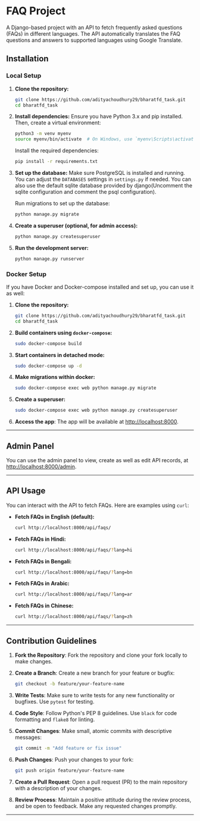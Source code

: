 # FAQ Project

A Django-based project with an API to fetch frequently asked questions (FAQs) in different languages. The API automatically translates the FAQ questions and answers to supported languages using Google Translate.

## Installation

### Local Setup

1. **Clone the repository:**
   ```bash
   git clone https://github.com/adityachoudhury29/bharatfd_task.git
   cd bharatfd_task
   ```

2. **Install dependencies:**
   Ensure you have Python 3.x and pip installed. Then, create a virtual environment:
   ```bash
   python3 -m venv myenv
   source myenv/bin/activate  # On Windows, use `myenv\Scripts\activate`
   ```

   Install the required dependencies:
   ```bash
   pip install -r requirements.txt
   ```

3. **Set up the database:**
   Make sure PostgreSQL is installed and running. You can adjust the `DATABASES` settings in `settings.py` if needed. You can also use the default sqlite database provided by django(Uncomment the sqlite configuration and comment the psql configuration).

   Run migrations to set up the database:
   ```bash
   python manage.py migrate
   ```

4. **Create a superuser (optional, for admin access):**
   ```bash
   python manage.py createsuperuser
   ```

5. **Run the development server:**
   ```bash
   python manage.py runserver
   ```

### Docker Setup

If you have Docker and Docker-compose installed and set up, you can use it as well:

1. **Clone the repository:**
   ```bash
   git clone https://github.com/adityachoudhury29/bharatfd_task.git
   cd bharatfd_task
   ```
2. **Build containers using `docker-compose`:**
   ```bash
   sudo docker-compose build
   ```
3. **Start containers in detached mode:**
   ```bash
   sudo docker-compose up -d
   ```
4. **Make migrations within docker:**
   ```bash
   sudo docker-compose exec web python manage.py migrate
   ```
5. **Create a superuser:**
   ```bash
   sudo docker-compose exec web python manage.py createsuperuser
   ```
6. **Access the app**:
   The app will be available at [http://localhost:8000](http://localhost:8000).

---

## Admin Panel
You can use the admin panel to view, create as well as edit API records, at [http://localhost:8000/admin](http://localhost:8000/admin).

---

## API Usage

You can interact with the API to fetch FAQs. Here are examples using `curl`:

- **Fetch FAQs in English (default):**
  ```bash
  curl http://localhost:8000/api/faqs/
  ```

- **Fetch FAQs in Hindi:**
  ```bash
  curl http://localhost:8000/api/faqs/?lang=hi
  ```

- **Fetch FAQs in Bengali:**
  ```bash
  curl http://localhost:8000/api/faqs/?lang=bn
  ```

- **Fetch FAQs in Arabic:**
  ```bash
  curl http://localhost:8000/api/faqs/?lang=ar
  ```

- **Fetch FAQs in Chinese:**
  ```bash
  curl http://localhost:8000/api/faqs/?lang=zh
  ```

---

## Contribution Guidelines

1. **Fork the Repository**: 
   Fork the repository and clone your fork locally to make changes.

2. **Create a Branch**: 
   Create a new branch for your feature or bugfix:
   ```bash
   git checkout -b feature/your-feature-name
   ```

3. **Write Tests**: 
   Make sure to write tests for any new functionality or bugfixes. Use `pytest` for testing.

4. **Code Style**: 
   Follow Python's PEP 8 guidelines. Use `black` for code formatting and `flake8` for linting.

5. **Commit Changes**: 
   Make small, atomic commits with descriptive messages:
   ```bash
   git commit -m "Add feature or fix issue"
   ```

6. **Push Changes**:
   Push your changes to your fork:
   ```bash
   git push origin feature/your-feature-name
   ```

7. **Create a Pull Request**: 
   Open a pull request (PR) to the main repository with a description of your changes.

8. **Review Process**: 
   Maintain a positive attitude during the review process, and be open to feedback. Make any requested changes promptly.

---